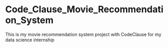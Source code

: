 # Code_Clause_Movie_Recommendation_System
This is my movie recommendation system project with CodeClause for my data science internship
